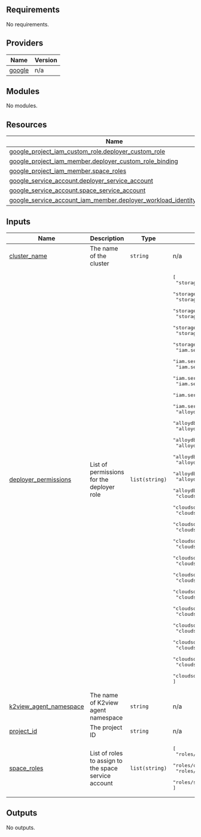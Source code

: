 <!-- BEGIN_TF_DOCS -->
## Requirements

No requirements.

## Providers

| Name | Version |
|------|---------|
| <a name="provider_google"></a> [google](#provider\_google) | n/a |

## Modules

No modules.

## Resources

| Name | Type |
|------|------|
| [google_project_iam_custom_role.deployer_custom_role](https://registry.terraform.io/providers/hashicorp/google/latest/docs/resources/project_iam_custom_role) | resource |
| [google_project_iam_member.deployer_custom_role_binding](https://registry.terraform.io/providers/hashicorp/google/latest/docs/resources/project_iam_member) | resource |
| [google_project_iam_member.space_roles](https://registry.terraform.io/providers/hashicorp/google/latest/docs/resources/project_iam_member) | resource |
| [google_service_account.deployer_service_account](https://registry.terraform.io/providers/hashicorp/google/latest/docs/resources/service_account) | resource |
| [google_service_account.space_service_account](https://registry.terraform.io/providers/hashicorp/google/latest/docs/resources/service_account) | resource |
| [google_service_account_iam_member.deployer_workload_identity_binding](https://registry.terraform.io/providers/hashicorp/google/latest/docs/resources/service_account_iam_member) | resource |

## Inputs

| Name | Description | Type | Default | Required |
|------|-------------|------|---------|:--------:|
| <a name="input_cluster_name"></a> [cluster\_name](#input\_cluster\_name) | The name of the cluster | `string` | n/a | yes |
| <a name="input_deployer_permissions"></a> [deployer\_permissions](#input\_deployer\_permissions) | List of permissions for the deployer role | `list(string)` | <pre>[<br>  "storage.buckets.create",<br>  "storage.buckets.delete",<br>  "storage.buckets.get",<br>  "storage.buckets.list",<br>  "storage.objects.create",<br>  "storage.objects.delete",<br>  "storage.objects.get",<br>  "storage.objects.list",<br>  "iam.serviceAccounts.create",<br>  "iam.serviceAccounts.delete",<br>  "iam.serviceAccounts.get",<br>  "iam.serviceAccounts.list",<br>  "iam.serviceAccounts.update",<br>  "iam.serviceAccounts.getIamPolicy",<br>  "iam.serviceAccounts.setIamPolicy",<br>  "alloydb.clusters.create",<br>  "alloydb.clusters.delete",<br>  "alloydb.clusters.get",<br>  "alloydb.clusters.list",<br>  "alloydb.instances.create",<br>  "alloydb.instances.delete",<br>  "alloydb.instances.get",<br>  "alloydb.instances.list",<br>  "alloydb.operations.get",<br>  "alloydb.operations.list",<br>  "cloudsql.backupRuns.create",<br>  "cloudsql.backupRuns.delete",<br>  "cloudsql.backupRuns.get",<br>  "cloudsql.backupRuns.list",<br>  "cloudsql.databases.create",<br>  "cloudsql.databases.delete",<br>  "cloudsql.databases.get",<br>  "cloudsql.databases.list",<br>  "cloudsql.databases.update",<br>  "cloudsql.instances.create",<br>  "cloudsql.instances.delete",<br>  "cloudsql.instances.get",<br>  "cloudsql.instances.list",<br>  "cloudsql.instances.update",<br>  "cloudsql.sslCerts.create",<br>  "cloudsql.sslCerts.delete",<br>  "cloudsql.sslCerts.get",<br>  "cloudsql.sslCerts.list",<br>  "cloudsql.users.create",<br>  "cloudsql.users.delete",<br>  "cloudsql.users.list",<br>  "cloudsql.users.update"<br>]</pre> | no |
| <a name="input_k2view_agent_namespace"></a> [k2view\_agent\_namespace](#input\_k2view\_agent\_namespace) | The name of K2view agent namespace | `string` | n/a | yes |
| <a name="input_project_id"></a> [project\_id](#input\_project\_id) | The project ID | `string` | n/a | yes |
| <a name="input_space_roles"></a> [space\_roles](#input\_space\_roles) | List of roles to assign to the space service account | `list(string)` | <pre>[<br>  "roles/storage.objectUser",<br>  "roles/cloudsql.client",<br>  "roles/iam.workloadIdentityUser",<br>  "roles/secretmanager.secretAccessor"<br>]</pre> | no |

## Outputs

No outputs.
<!-- END_TF_DOCS -->